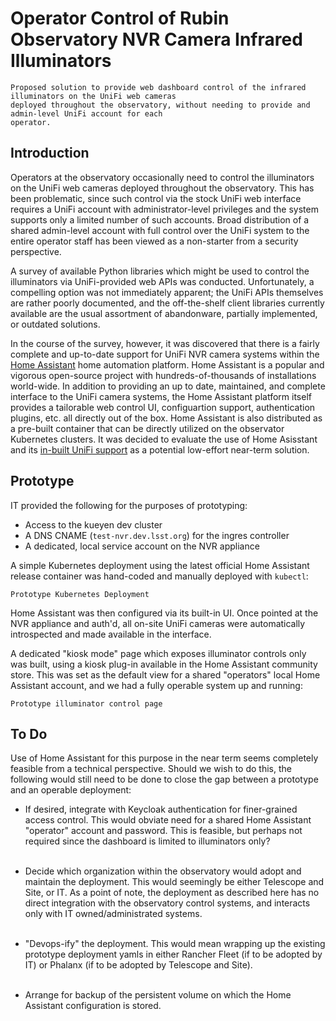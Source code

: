 # Operator Control of Rubin Observatory NVR Camera Infrared Illuminators

```{abstract}
Proposed solution to provide web dashboard control of the infrared illuminators on the UniFi web cameras
deployed throughout the observatory, without needing to provide and admin-level UniFi account for each
operator.
```

## Introduction

Operators at the observatory occasionally need to control the illuminators on the UniFi web cameras deployed
throughout the observatory.  This has been problematic, since such control via the stock UniFi web interface
requires a UniFi account with administrator-level privileges and the system supports only a limited number of
such accounts. Broad distribution of a shared admin-level account with full control over the UniFi system to
the entire operator staff has been viewed as a non-starter from a security perspective.

A survey of available Python libraries which might be used to control the illuminators via UniFi-provided web
APIs was conducted.  Unfortunately, a compelling option was not immediately apparent; the UniFi APIs
themselves are rather poorly documented, and the off-the-shelf client libraries currently available are the
usual assortment of abandonware, partially implemented, or outdated solutions.

In the course of the survey, however, it was discovered that there is a fairly complete and up-to-date support
for UniFi NVR camera systems within the [Home Assistant](https://home-assistant.io) home automation platform.
Home Assistant is a popular and vigorous open-source project with hundreds-of-thousands of installations
world-wide.  In addition to providing an up to date, maintained, and complete interface to the UniFi camera
systems, the Home Assistant platform itself provides a tailorable web control UI, configuartion support,
authentication plugins, etc. all directly out of the box.  Home Assistant is also distributed as a pre-built
container that can be directly utilized on the observator Kubernetes clusters. It was decided to evaluate the
use of Home Asisstant and its [in-built UniFi
support](https://www.home-assistant.io/integrations/unifiprotect/) as a potential low-effort near-term
solution.

## Prototype

IT provided the following for the purposes of prototyping:

* Access to the kueyen dev cluster
* A DNS CNAME (`test-nvr.dev.lsst.org`) for the ingres controller
* A dedicated, local service account on the NVR appliance

A simple Kubernetes deployment using the latest official Home Assistant release container was hand-coded and
manually deployed with `kubectl`:

```{figure} kubernetes.svg
Prototype Kubernetes Deployment
```

Home Assistant was then configured via its built-in UI.  Once pointed at the NVR appliance and auth'd, all
on-site UniFi cameras were automatically introspected and made available in the interface.

A dedicated "kiosk mode" page which exposes illuminator controls only was built, using a kiosk plug-in
available in the Home Assistant community store.  This was set as the default view for a shared "operators"
local Home Assistant account, and we had a fully operable system up and running:

```{figure} interface.png
Prototype illuminator control page
```

## To Do

Use of Home Assistant for this purpose in the near term seems completely feasible from a technical
perspective.  Should we wish to do this, the following would still need to be done to close the gap between a
prototype and an operable deployment:

* If desired, integrate with Keycloak authentication for finer-grained access control.  This would obviate
  need for a shared Home Assistant "operator" account and password.  This is feasible, but perhaps not
  required since the dashboard is limited to illuminators only? <br><br>

* Decide which organization within the observatory would adopt and maintain the deployment.  This would
  seemingly be either Telescope and Site, or IT.  As a point of note, the deployment as described here has no
  direct integration with the observatory control systems, and interacts only with IT owned/administrated
  systems. <br><br>

* "Devops-ify" the deployment.  This would mean wrapping up the existing prototype deployment yamls in either
   Rancher Fleet (if to be adopted by IT) or Phalanx (if to be adopted by Telescope and Site). <br><br>

* Arrange for backup of the persistent volume on which the Home Assistant configuration is stored. <br><br>
